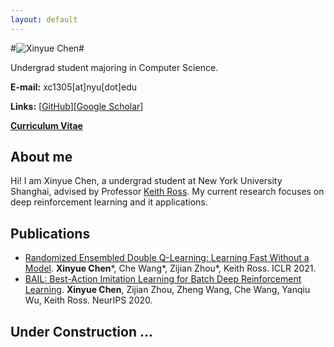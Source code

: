 ```yaml
---
layout: default
---
```


#![Xinyue Chen]()#

Undergrad student majoring in Computer Science.

**E-mail:** xc1305[at]nyu[dot]edu

**Links:** [[GitHub](https://github.com/lanyavik)][[Google Scholar]()]

[**Curriculum Vitae**]()

## About me

Hi! I am Xinyue Chen, a undergrad student at New York University Shanghai, advised by Professor [Keith Ross](https://sites.google.com/nyu.edu/keithross/). 
My current research focuses on deep reinforcement learning and it applications. 


## Publications
* [Randomized Ensembled Double Q-Learning: Learning Fast Without a Model](https://arxiv.org/abs/2101.05982). **Xinyue Chen**\*, Che Wang\*, Zijian Zhou\*, Keith Ross. ICLR 2021. 
* [BAIL: Best-Action Imitation Learning for Batch Deep Reinforcement Learning](https://arxiv.org/abs/1910.12179). **Xinyue Chen**, Zijian Zhou, Zheng Wang, Che Wang, Yanqiu Wu, Keith Ross. NeurIPS 2020.


## Under Construction ...


